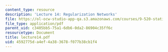 ```yaml
---
content_type: resource
description: 'Lecture 14: Regularization Networks'
file: https://ol-ocw-studio-app-qa.s3.amazonaws.com/courses/9-520-statistical-learning-theory-and-applications-spring-2003/4592775da4ef4a383678f077b38cb1f4_lecture14.pdf
file_type: application/pdf
parent_uid: c3405bb5-75a1-6db6-0da2-86904c35ff6c
resourcetype: Document
title: lecture14.pdf
uid: 4592775d-a4ef-4a38-3678-f077b38cb1f4
---
```

